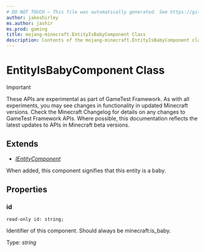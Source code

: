```yaml
---
# DO NOT TOUCH — This file was automatically generated. See https://github.com/Mojang/MinecraftScriptingApiDocsGenerator to modify descriptions, examples, etc.
author: jakeshirley
ms.author: jashir
ms.prod: gaming
title: mojang-minecraft.EntityIsBabyComponent Class
description: Contents of the mojang-minecraft.EntityIsBabyComponent class.
---
```

# EntityIsBabyComponent Class
>[!IMPORTANT]
>These APIs are experimental as part of GameTest Framework. As with all experiments, you may see changes in functionality in updated Minecraft versions. Check the Minecraft Changelog for details on any changes to GameTest Framework APIs. Where possible, this documentation reflects the latest updates to APIs in Minecraft beta versions.

## Extends
- [*IEntityComponent*](IEntityComponent.md)

When added, this component signifies that this entity is a baby.

## Properties
### **id**
`read-only id: string;`

Identifier of this component. Should always be minecraft:is_baby.

Type: *string*


